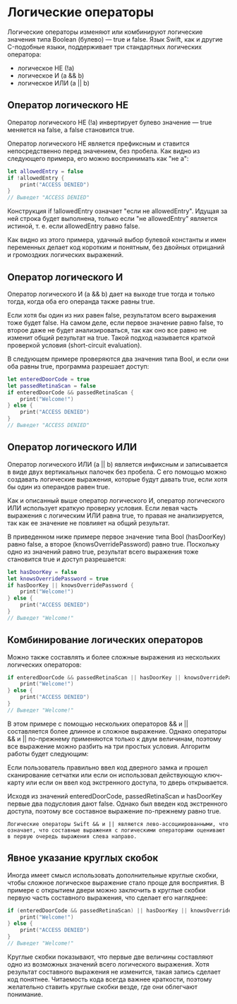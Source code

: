 # Логические операторы
Логические операторы изменяют или комбинируют логические значения типа Boolean (булево) — true и false. Язык Swift, как и другие C-подобные языки, поддерживает три стандартных логических оператора:

+ логическое НЕ (!a)
+ логическое И (a && b)
+ логическое ИЛИ (a || b)

## Оператор логического НЕ
Оператор логического НЕ (!a) инвертирует булево значение — true меняется на false, а false становится true.

Оператор логического НЕ является префиксным и ставится непосредственно перед значением, без пробела. Как видно из следующего примера, его можно воспринимать как "не a":

```swift
let allowedEntry = false
if !allowedEntry {
    print("ACCESS DENIED")
}
// Выведет "ACCESS DENIED"
```

Конструкция if !allowedEntry означает "если не allowedEntry". Идущая за ней строка будет выполнена, только если "не allowedEntry" является истиной, т. е. если allowedEntry равно false.

Как видно из этого примера, удачный выбор булевой константы и имен переменных делает код коротким и понятным, без двойных отрицаний и громоздких логических выражений.

## Оператор логического И
Оператор логического И (a && b) дает на выходе true тогда и только тогда, когда оба его операнда также равны true.

Если хотя бы один из них равен false, результатом всего выражения тоже будет false. На самом деле, если первое значение равно false, то второе даже не будет анализироваться, так как оно все равно не изменит общий результат на true. Такой подход называется краткой проверкой условия (short-circuit evaluation).

В следующем примере проверяются два значения типа Bool, и если они оба равны true, программа разрешает доступ:

```swift
let enteredDoorCode = true
let passedRetinaScan = false
if enteredDoorCode && passedRetinaScan {
    print("Welcome!")
} else {
    print("ACCESS DENIED")
}
// Выведет "ACCESS DENIED"
```

## Оператор логического ИЛИ
Оператор логического ИЛИ (a || b) является инфиксным и записывается в виде двух вертикальных палочек без пробела. С его помощью можно создавать логические выражения, которые будут давать true, если хотя бы один из операндов равен true.

Как и описанный выше оператор логического И, оператор логического ИЛИ использует краткую проверку условия. Если левая часть выражения с логическим ИЛИ равна true, то правая не анализируется, так как ее значение не повлияет на общий результат.

В приведенном ниже примере первое значение типа Bool (hasDoorKey) равно false, а второе (knowsOverridePassword) равно true. Поскольку одно из значений равно true, результат всего выражения тоже становится true и доступ разрешается:

```swift
let hasDoorKey = false
let knowsOverridePassword = true
if hasDoorKey || knowsOverridePassword {
    print("Welcome!")
} else {
    print("ACCESS DENIED")
}
// Выведет "Welcome!"
```

## Комбинирование логических операторов
Можно также составлять и более сложные выражения из нескольких логических операторов:

```swift
if enteredDoorCode && passedRetinaScan || hasDoorKey || knowsOverridePassword {
    print("Welcome!")
} else {
    print("ACCESS DENIED")
}
// Выведет "Welcome!"
```

В этом примере с помощью нескольких операторов && и || составляется более длинное и сложное выражение. Однако операторы && и || по-прежнему применяются только к двум величинам, поэтому все выражение можно разбить на три простых условия. Алгоритм работы будет следующим:

Если пользователь правильно ввел код дверного замка и прошел сканирование сетчатки или если он использовал действующую ключ-карту или если он ввел код экстренного доступа, то дверь открывается.

Исходя из значений enteredDoorCode, passedRetinaScan и hasDoorKey первые два подусловия дают false. Однако был введен код экстренного доступа, поэтому все составное выражение по-прежнему равно true.

    Логические операторы Swift && и || являются лево-ассоциированными, что означает, что составные выражения с логическими операторами оценивают в первую очередь выражения слева направо.

## Явное указание круглых скобок
Иногда имеет смысл использовать дополнительные круглые скобки, чтобы сложное логическое выражение стало проще для восприятия. В примере с открытием двери можно заключить в круглые скобки первую часть составного выражения, что сделает его нагляднее:

```swift
if (enteredDoorCode && passedRetinaScan) || hasDoorKey || knowsOverridePassword {
    print("Welcome!")
} else {
    print("ACCESS DENIED")
}
// Выведет "Welcome!"
```

Круглые скобки показывают, что первые две величины составляют одно из возможных значений всего логического выражения. Хотя результат составного выражения не изменится, такая запись сделает код понятнее. Читаемость кода всегда важнее краткости, поэтому желательно ставить круглые скобки везде, где они облегчают понимание.
